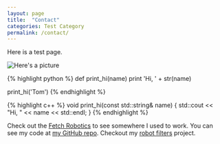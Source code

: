 ```yaml
---
layout: page
title:  "Contact"
categories: Test Category
permalink: /contact/
---
```


Here is a test page.

![Here's a picture][nao-picture]

{% highlight python %}
def print_hi(name)
  print 'Hi, ' + str(name)

print_hi('Tom')
{% endhighlight %}

{% highlight c++ %}
void print_hi(const std::string& name)
{
  std::cout << "Hi, " << name << std::endl;
}
{% endhighlight %}

Check out the [Fetch Robotics][fetch] to see somewhere I used to work.
You can see my code at [my GitHub repo][griswaldbrooks-gh].
Checkout my [robot filters][robot-filters-gh] project.

[fetch]:             http://fetchrobotics.com
[griswaldbrooks-gh]: https://github.com/griswaldbrooks
[robot-filters-gh]:  https://github.com/griswaldbrooks/robot_filters
[nao-picture]: {{site.url}}/_images/nao_arm_vector_z_y1.png
